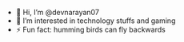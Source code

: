 - 👋 Hi, I’m @devnarayan07
- 👀 I’m interested in technology stuffs and gaming
- ⚡ Fun fact: humming birds can fly backwards

<!---
devnarayan07/devnarayan07 is a ✨ special ✨ repository because its `README.md` (this file) appears on your GitHub profile.
You can click the Preview link to take a look at your changes.
--->
